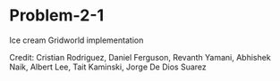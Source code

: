 # Problem-2-1

Ice cream Gridworld implementation

Credit: Cristian Rodriguez, Daniel Ferguson, Revanth Yamani, Abhishek Naik, Albert Lee, Tait Kaminski, Jorge De Dios Suarez
